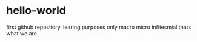 # hello-world
first github repository. learing purposes only
macro micro infitesmial thats what we are
